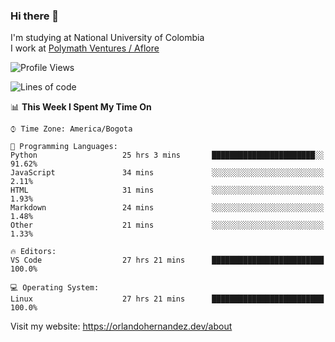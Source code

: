 ### Hi there 👋


<!--**AR4Z/AR4Z** is a ✨ _special_ ✨ repository because its `README.md` (this file) appears on your GitHub profile.

Here are some ideas to get you started:-->
I'm studying at National University of Colombia
<br>
I work at <a href="https://www.aflore.co/">Polymath Ventures / Aflore</a>
<br>

<!--START_SECTION:waka-->
![Profile Views](http://img.shields.io/badge/Profile%20Views-5-blue)

![Lines of code](https://img.shields.io/badge/From%20Hello%20World%20I%27ve%20Written-3.3%20million%20lines%20of%20code-blue)

📊 **This Week I Spent My Time On** 

```text
⌚︎ Time Zone: America/Bogota

💬 Programming Languages: 
Python                   25 hrs 3 mins       ███████████████████████░░   91.62% 
JavaScript               34 mins             ░░░░░░░░░░░░░░░░░░░░░░░░░   2.11% 
HTML                     31 mins             ░░░░░░░░░░░░░░░░░░░░░░░░░   1.93% 
Markdown                 24 mins             ░░░░░░░░░░░░░░░░░░░░░░░░░   1.48% 
Other                    21 mins             ░░░░░░░░░░░░░░░░░░░░░░░░░   1.33%

🔥 Editors: 
VS Code                  27 hrs 21 mins      █████████████████████████   100.0%

💻 Operating System: 
Linux                    27 hrs 21 mins      █████████████████████████   100.0%

```


<!--END_SECTION:waka-->


Visit my website: https://orlandohernandez.dev/about

